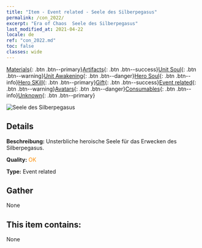 ```yaml
---
title: "Item - Event related - Seele des Silberpegasus"
permalink: /con_2022/
excerpt: "Era of Chaos  Seele des Silberpegasus"
last_modified_at: 2021-04-22
locale: de
ref: "con_2022.md"
toc: false
classes: wide
---
```

 [Materials](/ItemsDE/){: .btn .btn--primary}[Artifacts](/ItemsDE/Artifacts/){: .btn .btn--success}[Unit Soul](/ItemsDE/UnitSoul/){: .btn .btn--warning}[Unit Awakening](/ItemsDE/UnitAwakening/){: .btn .btn--danger}[Hero Soul](/ItemsDE/HeroSoul/){: .btn .btn--info}[Hero SKill](/ItemsDE/HeroSkill/){: .btn .btn--primary}[Gift](/ItemsDE/Gift/){: .btn .btn--success}[Event related](/ItemsDE/Events/){: .btn .btn--warning}[Avatars](/ItemsDE/Avatars/){: .btn .btn--danger}[Consumables](/ItemsDE/Consumables/){: .btn .btn--info}[Unknown](/ItemsDE/Unknown/){: .btn .btn--primary}

 ![Seele des Silberpegasus](/images/t/juexing_204.png)

## Details
 **Beschreibung:** Unsterbliche heroische Seele für das Erwecken des Silberpegasus.

 **Quality:** <span style="color: #FF8C00">OK</span>

 **Type:** Event related

## Gather

  None

## This item contains:

  None


